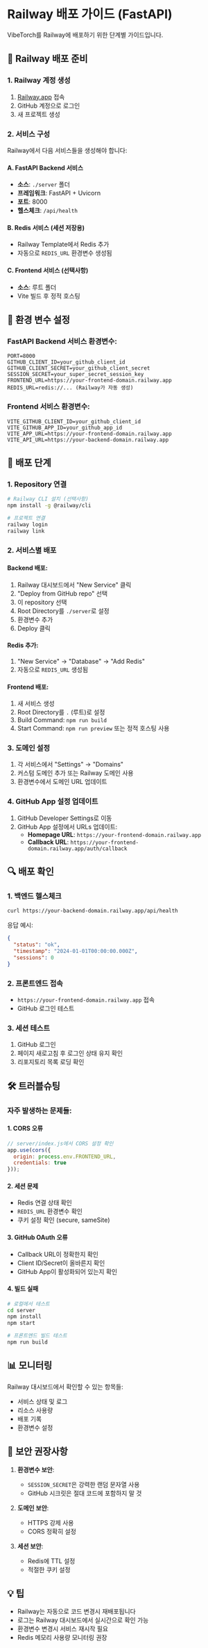 # Railway 배포 가이드 (FastAPI)

VibeTorch를 Railway에 배포하기 위한 단계별 가이드입니다.

## 🚀 Railway 배포 준비

### 1. Railway 계정 생성
1. [Railway.app](https://railway.app) 접속
2. GitHub 계정으로 로그인
3. 새 프로젝트 생성

### 2. 서비스 구성

Railway에서 다음 서비스들을 생성해야 합니다:

#### A. FastAPI Backend 서비스
- **소스**: `./server` 폴더
- **프레임워크**: FastAPI + Uvicorn
- **포트**: 8000
- **헬스체크**: `/api/health`

#### B. Redis 서비스 (세션 저장용)
- Railway Template에서 Redis 추가
- 자동으로 `REDIS_URL` 환경변수 생성됨

#### C. Frontend 서비스 (선택사항)
- **소스**: 루트 폴더
- Vite 빌드 후 정적 호스팅

## 🔧 환경 변수 설정

### FastAPI Backend 서비스 환경변수:
```
PORT=8000
GITHUB_CLIENT_ID=your_github_client_id
GITHUB_CLIENT_SECRET=your_github_client_secret
SESSION_SECRET=your_super_secret_session_key
FRONTEND_URL=https://your-frontend-domain.railway.app
REDIS_URL=redis://... (Railway가 자동 생성)
```

### Frontend 서비스 환경변수:
```
VITE_GITHUB_CLIENT_ID=your_github_client_id
VITE_GITHUB_APP_ID=your_github_app_id
VITE_APP_URL=https://your-frontend-domain.railway.app
VITE_API_URL=https://your-backend-domain.railway.app
```

## 📝 배포 단계

### 1. Repository 연결
```bash
# Railway CLI 설치 (선택사항)
npm install -g @railway/cli

# 프로젝트 연결
railway login
railway link
```

### 2. 서비스별 배포

#### Backend 배포:
1. Railway 대시보드에서 "New Service" 클릭
2. "Deploy from GitHub repo" 선택
3. 이 repository 선택
4. Root Directory를 `./server`로 설정
5. 환경변수 추가
6. Deploy 클릭

#### Redis 추가:
1. "New Service" → "Database" → "Add Redis"
2. 자동으로 `REDIS_URL` 생성됨

#### Frontend 배포:
1. 새 서비스 생성
2. Root Directory를 `.` (루트)로 설정
3. Build Command: `npm run build`
4. Start Command: `npm run preview` 또는 정적 호스팅 사용

### 3. 도메인 설정
1. 각 서비스에서 "Settings" → "Domains"
2. 커스텀 도메인 추가 또는 Railway 도메인 사용
3. 환경변수에서 도메인 URL 업데이트

### 4. GitHub App 설정 업데이트
1. GitHub Developer Settings로 이동
2. GitHub App 설정에서 URLs 업데이트:
   - **Homepage URL**: `https://your-frontend-domain.railway.app`
   - **Callback URL**: `https://your-frontend-domain.railway.app/auth/callback`

## 🔍 배포 확인

### 1. 백엔드 헬스체크
```bash
curl https://your-backend-domain.railway.app/api/health
```

응답 예시:
```json
{
  "status": "ok",
  "timestamp": "2024-01-01T00:00:00.000Z",
  "sessions": 0
}
```

### 2. 프론트엔드 접속
- `https://your-frontend-domain.railway.app` 접속
- GitHub 로그인 테스트

### 3. 세션 테스트
1. GitHub 로그인
2. 페이지 새로고침 후 로그인 상태 유지 확인
3. 리포지토리 목록 로딩 확인

## 🛠 트러블슈팅

### 자주 발생하는 문제들:

#### 1. CORS 오류
```javascript
// server/index.js에서 CORS 설정 확인
app.use(cors({
  origin: process.env.FRONTEND_URL,
  credentials: true
}));
```

#### 2. 세션 문제
- Redis 연결 상태 확인
- `REDIS_URL` 환경변수 확인
- 쿠키 설정 확인 (secure, sameSite)

#### 3. GitHub OAuth 오류
- Callback URL이 정확한지 확인
- Client ID/Secret이 올바른지 확인
- GitHub App이 활성화되어 있는지 확인

#### 4. 빌드 실패
```bash
# 로컬에서 테스트
cd server
npm install
npm start

# 프론트엔드 빌드 테스트
npm run build
```

## 📊 모니터링

Railway 대시보드에서 확인할 수 있는 항목들:
- 서비스 상태 및 로그
- 리소스 사용량
- 배포 기록
- 환경변수 설정

## 🔐 보안 권장사항

1. **환경변수 보안**:
   - `SESSION_SECRET`은 강력한 랜덤 문자열 사용
   - GitHub 시크릿은 절대 코드에 포함하지 말 것

2. **도메인 보안**:
   - HTTPS 강제 사용
   - CORS 정확히 설정

3. **세션 보안**:
   - Redis에 TTL 설정
   - 적절한 쿠키 설정

## 💡 팁

- Railway는 자동으로 코드 변경시 재배포됩니다
- 로그는 Railway 대시보드에서 실시간으로 확인 가능
- 환경변수 변경시 서비스 재시작 필요
- Redis 메모리 사용량 모니터링 권장